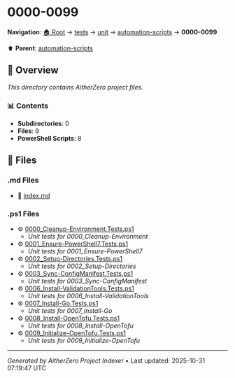 # 0000-0099

**Navigation**: [🏠 Root](../../../../index.md) → [tests](../../../index.md) → [unit](../../index.md) → [automation-scripts](../index.md) → **0000-0099**

⬆️ **Parent**: [automation-scripts](../index.md)

## 📖 Overview

*This directory contains AitherZero project files.*

### 📊 Contents

- **Subdirectories**: 0
- **Files**: 9
- **PowerShell Scripts**: 8

## 📄 Files

### .md Files

- 📝 [index.md](./index.md)

### .ps1 Files

- ⚙️ [0000_Cleanup-Environment.Tests.ps1](./0000_Cleanup-Environment.Tests.ps1)
  - *Unit tests for 0000_Cleanup-Environment*
- ⚙️ [0001_Ensure-PowerShell7.Tests.ps1](./0001_Ensure-PowerShell7.Tests.ps1)
  - *Unit tests for 0001_Ensure-PowerShell7*
- ⚙️ [0002_Setup-Directories.Tests.ps1](./0002_Setup-Directories.Tests.ps1)
  - *Unit tests for 0002_Setup-Directories*
- ⚙️ [0003_Sync-ConfigManifest.Tests.ps1](./0003_Sync-ConfigManifest.Tests.ps1)
  - *Unit tests for 0003_Sync-ConfigManifest*
- ⚙️ [0006_Install-ValidationTools.Tests.ps1](./0006_Install-ValidationTools.Tests.ps1)
  - *Unit tests for 0006_Install-ValidationTools*
- ⚙️ [0007_Install-Go.Tests.ps1](./0007_Install-Go.Tests.ps1)
  - *Unit tests for 0007_Install-Go*
- ⚙️ [0008_Install-OpenTofu.Tests.ps1](./0008_Install-OpenTofu.Tests.ps1)
  - *Unit tests for 0008_Install-OpenTofu*
- ⚙️ [0009_Initialize-OpenTofu.Tests.ps1](./0009_Initialize-OpenTofu.Tests.ps1)
  - *Unit tests for 0009_Initialize-OpenTofu*

---

*Generated by AitherZero Project Indexer* • Last updated: 2025-10-31 07:19:47 UTC

